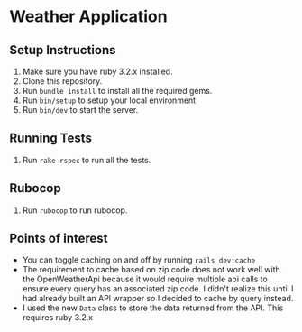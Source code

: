 # Weather Application

## Setup Instructions
1. Make sure you have ruby 3.2.x installed.
2. Clone this repository.
3. Run `bundle install` to install all the required gems.
4. Run `bin/setup` to setup your local environment
4. Run `bin/dev` to start the server.

## Running Tests
1. Run `rake rspec` to run all the tests.

## Rubocop
1. Run `rubocop` to run rubocop.

## Points of interest

* You can toggle caching on and off by running `rails dev:cache`
* The requirement to cache based on zip code does not work well with the OpenWeatherApi because 
   it would require multiple api calls to ensure every query has an associated zip code.
   I didn't realize this until I had already built an API wrapper so I decided to cache by
   query instead.
* I used the new `Data` class to store the data returned from the API. This requires ruby 3.2.x 